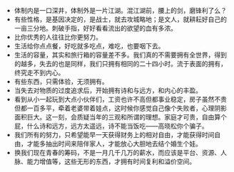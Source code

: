 * 体制内是一口深井，体制外是一片江湖。混江湖前，腰上的剑，磨锋利了么？  
* 有些性格，是基因决定的，是战士，就去攻城略地；是文人，就耕耘好自己的一亩三分地。刺破手指，好好看看流出的欲望的血有多浓。  
* 比你优秀的人往往比你更努力。  
* 生活给你点点餐，好吃就多吃点，难吃，也要咽下去。  
* 生活的容量，其实和旅行箱的容量差不多。我们真的不需要拥有全世界，得到的越多，失去的也是同样，我们只拥有相同的二十四小时。流于表面的拥有，终究走不到内心。  
* 有些东西，只需体验，无须拥有。  
* 当失去对物质的过度追求后，开始拥有诗和与远方，和内心的丰盈。  
* 看到从小一起玩到大点小伙伴们，工资也许不高但都事业稳定，房子虽然不贵但都一百多平，牵着老婆带着娃点，这时候你感觉自己像个失败者，心理阴影面积巨大。这一刻，会质疑当年的三观和所谓的理想。家庭才可贵，自由算个屁，什么诗和远方，远方太遥远，诗不能当饭吃——高晓松你个骗子。  
* 我们所有的努力，只希望能早一天获得财务上的相对自由，才能获得时间自由，才能多抽出时间来陪伴家人，才能放心大胆地去结个婚生个娃。  
* 换我们现在青春的筹码，不是一月几千几万的薪水，而应该是平台、资源、人脉、能力增值等，这些无形的东西，才拥有时间复利和溢价空间。  
